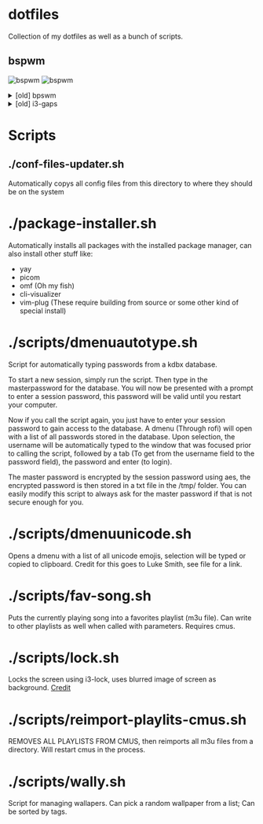 # dotfiles

Collection of my dotfiles as well as a bunch of scripts.

## bspwm
![bspwm](https://i.imgur.com/muvVu7x.png)
![bspwm](https://i.imgur.com/tIWBDqA.png)

<details>
    <summary>[old] bpswm</summary>
    <img src="https://i.imgur.com/FW7iDir.png" alt="">
</details>
<details>
    <summary>[old] i3-gaps</summary>
    <img src="https://i.imgur.com/s18UaNz.png" alt="">
</details>

# Scripts
## ./conf-files-updater.sh
Automatically copys all config files from this directory to where they should be on the system

# ./package-installer.sh
Automatically installs all packages with the installed package manager, can also install other stuff like:
- yay
- picom
- omf (Oh my fish)
- cli-visualizer
- vim-plug
(These require building from source or some other kind of special install)

# ./scripts/dmenuautotype.sh
Script for automatically typing passwords from a kdbx database.

To start a new session, simply run the script. Then type in the masterpassword for the database. You will now be presented with a prompt to enter a session password, this password will be valid until you restart your computer.

Now if you call the script again, you just have to enter your session password to gain access to the database. A dmenu (Through rofi) will open with a list of all passwords stored in the database. Upon selection, the username will be automatically typed to the window that was focused prior to calling the script, followed by a tab (To get from the username field to the password field), the password and enter (to login).

The master password is encrypted by the session password using aes, the encrypted password is then stored in a txt file in the /tmp/ folder. You can easily modify this script to always ask for the master password if that is not secure enough for you.

# ./scripts/dmenuunicode.sh
Opens a dmenu with a list of all unicode emojis, selection will be typed or copied to clipboard. Credit for this goes to Luke Smith, see file for a link.

# ./scripts/fav-song.sh
Puts the currently playing song into a favorites playlist (m3u file). Can write to other playlists as well when called with parameters.
Requires cmus.

# ./scripts/lock.sh
Locks the screen using i3-lock, uses blurred image of screen as background. [Credit](https://github.com/petvas/i3lock-blur)

# ./scripts/reimport-playlits-cmus.sh
REMOVES ALL PLAYLISTS FROM CMUS, then reimports all m3u files from a directory. Will restart cmus in the process.

# ./scripts/wally.sh
Script for managing wallapers. Can pick a random wallpaper from a list; Can be sorted by tags.
